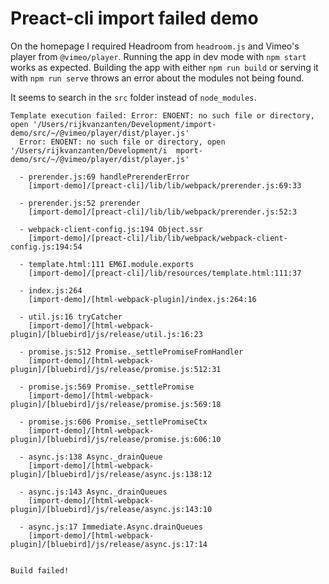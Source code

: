 # Preact-cli import failed demo

On the homepage I required Headroom from `headroom.js` and Vimeo's player from `@vimeo/player`. Running the app in dev mode with `npm start` works as expected. Building the app with either `npm run build` or serving it with `npm run serve` throws an error about the modules not being found.

It seems to search in the `src` folder instead of `node_modules`.

```
Template execution failed: Error: ENOENT: no such file or directory, open '/Users/rijkvanzanten/Development/import-demo/src/~/@vimeo/player/dist/player.js'
  Error: ENOENT: no such file or directory, open '/Users/rijkvanzanten/Development/i  mport-demo/src/~/@vimeo/player/dist/player.js'

  - prerender.js:69 handlePrerenderError
    [import-demo]/[preact-cli]/lib/lib/webpack/prerender.js:69:33

  - prerender.js:52 prerender
    [import-demo]/[preact-cli]/lib/lib/webpack/prerender.js:52:3

  - webpack-client-config.js:194 Object.ssr
    [import-demo]/[preact-cli]/lib/lib/webpack/webpack-client-config.js:194:54

  - template.html:111 EM6I.module.exports
    [import-demo]/[preact-cli]/lib/resources/template.html:111:37

  - index.js:264
    [import-demo]/[html-webpack-plugin]/index.js:264:16

  - util.js:16 tryCatcher
    [import-demo]/[html-webpack-plugin]/[bluebird]/js/release/util.js:16:23

  - promise.js:512 Promise._settlePromiseFromHandler
    [import-demo]/[html-webpack-plugin]/[bluebird]/js/release/promise.js:512:31

  - promise.js:569 Promise._settlePromise
    [import-demo]/[html-webpack-plugin]/[bluebird]/js/release/promise.js:569:18

  - promise.js:606 Promise._settlePromiseCtx
    [import-demo]/[html-webpack-plugin]/[bluebird]/js/release/promise.js:606:10

  - async.js:138 Async._drainQueue
    [import-demo]/[html-webpack-plugin]/[bluebird]/js/release/async.js:138:12

  - async.js:143 Async._drainQueues
    [import-demo]/[html-webpack-plugin]/[bluebird]/js/release/async.js:143:10

  - async.js:17 Immediate.Async.drainQueues
    [import-demo]/[html-webpack-plugin]/[bluebird]/js/release/async.js:17:14


Build failed!
```
